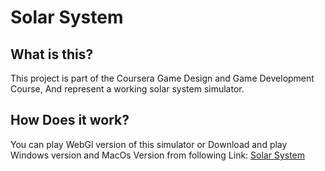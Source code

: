 # Solar System

## What is this?
This project is part of the Coursera Game Design and Game Development Course, And represent a working solar system simulator.

## How Does it work?
You can play WebGl version of this simulator or Download and play Windows version and MacOs Version from following Link: [Solar System](https://mghasemi23.itch.io/solar-system)
